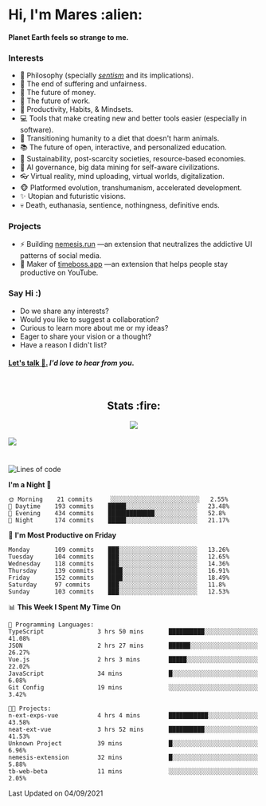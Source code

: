 <h1>Hi, I'm Mares :alien:</h1>

#### Planet Earth feels so strange to me.

### **Interests**

- 🌊 Philosophy (specially [_sentism_][sentismmedium] and its implications).
- 🎯 The end of suffering and unfairness.
- 💸 The future of money.
- 💼 The future of work.
- 🧠 Productivity, Habits, & Mindsets.
- 💻 Tools that make creating new and better tools easier (especially in software).
- 🥗 Transitioning humanity to a diet that doesn't harm animals.
- 📚 The future of open, interactive, and personalized education.
- 🌱 Sustainability, post-scarcity societies, resource-based economies.
- 🤖 AI governance, big data mining for self-aware civilizations.
- 👓 Virtual reality, mind uploading, virtual worlds, digitalization.
- 🐵 Platformed evolution, transhumanism, accelerated development.
- ✨ Utopian and futuristic visions.
- 💀 Death, euthanasia, sentience, nothingness, definitive ends.


### **Projects**

- ⚡ Building [nemesis.run](https://nemesis.run) —an extension that neutralizes the addictive UI patterns of social media.
- 💎 Maker of [timeboss.app](https://timeboss.app) —an extension that helps people stay productive on YouTube.


### **Say Hi :)**

- Do we share any interests?
- Would you like to suggest a collaboration?
- Curious to learn more about me or my ideas?
- Eager to share your vision or a thought?
- Have a reason I didn't list?

#### [Let's talk :wave:.](mailto:mareszhar@gmail.com) _I'd love to hear from you_.

[sentismmedium]: https://medium.com/@mareszhar/born-a-prisoner-a-reflection-about-life-its-struggles-and-a-plan-to-escape-d8566ce9b026

<br>

<h2 align="center">Stats :fire:</h2>

<div align="center">
  <img src="https://github-readme-streak-stats.herokuapp.com?user=mareszhar&theme=black-ice&hide_border=true&stroke=FFFFFF15&ring=DF8FFE&fire=DF8FFE&currStreakLabel=DF8FFE&background=1A232A&currStreakNum=86FFAB&dates=B1AAB3FF">
</div>

<!-- Add or remove this: &dates=B1AAB3FF at the end of the streak stats URL if they get bugged and aren't updating -->

<br>

<img src="https://activity-graph.herokuapp.com/graph?username=mareszhar&theme=nord&bg_color=00000000&color=979797&line=DF8FFE&point=00000000&area=true&hide_border=true">

<br>

<h1></h1>

<!--START_SECTION:waka-->
![Lines of code](https://img.shields.io/badge/From%20Hello%20World%20I%27ve%20Written-119070%20lines%20of%20code-blue)

**I'm a Night 🦉** 

```text
🌞 Morning    21 commits     ░░░░░░░░░░░░░░░░░░░░░░░░░   2.55% 
🌆 Daytime    193 commits    █████░░░░░░░░░░░░░░░░░░░░   23.48% 
🌃 Evening    434 commits    █████████████░░░░░░░░░░░░   52.8% 
🌙 Night      174 commits    █████░░░░░░░░░░░░░░░░░░░░   21.17%

```
📅 **I'm Most Productive on Friday** 

```text
Monday       109 commits    ███░░░░░░░░░░░░░░░░░░░░░░   13.26% 
Tuesday      104 commits    ███░░░░░░░░░░░░░░░░░░░░░░   12.65% 
Wednesday    118 commits    ███░░░░░░░░░░░░░░░░░░░░░░   14.36% 
Thursday     139 commits    ████░░░░░░░░░░░░░░░░░░░░░   16.91% 
Friday       152 commits    ████░░░░░░░░░░░░░░░░░░░░░   18.49% 
Saturday     97 commits     ███░░░░░░░░░░░░░░░░░░░░░░   11.8% 
Sunday       103 commits    ███░░░░░░░░░░░░░░░░░░░░░░   12.53%

```


📊 **This Week I Spent My Time On** 

```text
💬 Programming Languages: 
TypeScript               3 hrs 50 mins       ██████████░░░░░░░░░░░░░░░   41.08% 
JSON                     2 hrs 27 mins       ██████░░░░░░░░░░░░░░░░░░░   26.27% 
Vue.js                   2 hrs 3 mins        █████░░░░░░░░░░░░░░░░░░░░   22.02% 
JavaScript               34 mins             █░░░░░░░░░░░░░░░░░░░░░░░░   6.08% 
Git Config               19 mins             ░░░░░░░░░░░░░░░░░░░░░░░░░   3.42%

🐱‍💻 Projects: 
n-ext-exps-vue           4 hrs 4 mins        ███████████░░░░░░░░░░░░░░   43.58% 
neat-ext-vue             3 hrs 52 mins       ██████████░░░░░░░░░░░░░░░   41.53% 
Unknown Project          39 mins             █░░░░░░░░░░░░░░░░░░░░░░░░   6.96% 
nemesis-extension        32 mins             █░░░░░░░░░░░░░░░░░░░░░░░░   5.88% 
tb-web-beta              11 mins             ░░░░░░░░░░░░░░░░░░░░░░░░░   2.05%

```


 Last Updated on 04/09/2021
<!--END_SECTION:waka-->

